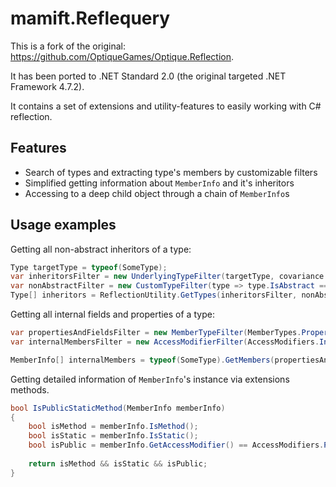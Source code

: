 # mamift.Reflequery

This is a fork of the original: https://github.com/OptiqueGames/Optique.Reflection.

It has been ported to .NET Standard 2.0 (the original targeted .NET Framework 4.7.2).

It contains a set of extensions and utility-features to easily working with C# reflection.

## Features
- Search of types and extracting type's members by customizable filters
- Simplified getting information about `MemberInfo` and it's inheritors
- Accessing to a deep child object through a chain of `MemberInfo`s

## Usage examples

Getting all non-abstract inheritors of a type:
```csharp
Type targetType = typeof(SomeType);
var inheritorsFilter = new UnderlyingTypeFilter(targetType, covariance: true, includeTargetType: false);
var nonAbstractFilter = new CustomTypeFilter(type => type.IsAbstract == false);
Type[] inheritors = ReflectionUtility.GetTypes(inheritorsFilter, nonAbstractFilter);
```

Getting all internal fields and properties of a type:
```csharp
var propertiesAndFieldsFilter = new MemberTypeFilter(MemberTypes.Property | MemberTypes.Field);
var internalMembersFilter = new AccessModifierFilter(AccessModifiers.Internal);

MemberInfo[] internalMembers = typeof(SomeType).GetMembers(propertiesAndFieldsFilter, internalMembersFilter);
```

Getting detailed information of `MemberInfo`'s instance via extensions methods.
```csharp
bool IsPublicStaticMethod(MemberInfo memberInfo)
{
    bool isMethod = memberInfo.IsMethod();
    bool isStatic = memberInfo.IsStatic();
    bool isPublic = memberInfo.GetAccessModifier() == AccessModifiers.Public;
    
    return isMethod && isStatic && isPublic;
}
```
